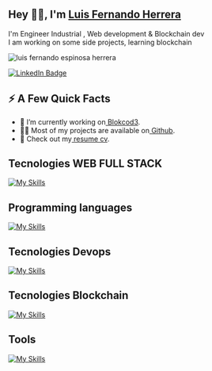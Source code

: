 <h2>Hey 👋🧐, I'm
    <a href="https://www.linkedin.com/in/luiferch/">Luis Fernando Herrera
</a>
</h2>


<p>I'm  Engineer Industrial , Web development & Blockchain dev 
    <br>I am working on some side projects, learning blockchain
 </p>
 <img src="https://github-readme-stats.vercel.app/api?username=Luif3rch&show_icons=true&count_private=true" alt="luis fernando espinosa herrera"/>

<p>
    <a href="https://www.linkedin.com/in/luiferch/">
        <img
            src="https://img.shields.io/badge/-@luiferch-0077B5?style=flat-square&amp;labelColor=0077B5&amp;logo=LinkedIn&amp;https://www.linkedin.com/in/luiferch/"
            alt="LinkedIn Badge"></a>
        </p>
                    <h2>⚡️ A Few Quick Facts</h2>
                    <ul>
                        <li>🔭 I’m currently working on<a href="[https://github.com/Spiderpig86/Cirrus](https://www.blokcod3.com/)"> Blokcod3</a>.</li>
                        <li>👨‍💻 Most of my projects are available on<a href=""> Github</a>.</li>
                        <li>📙 Check out my<a href=""> resume cv</a>.</li>
                    </ul>
<h2>Tecnologies WEB FULL STACK</h2>

[![My Skills](https://skillicons.dev/icons?i=wordpress,html,ts,css,bootstrap,sass,tailwind,react,vue,electron,firebase,mysql,firebase,mongodb,nodejs,express,nextjs,nestjs,php,laravel&perline=10)](#)

<h2>Programming languages</h2>

[![My Skills](https://skillicons.dev/icons?i=js,ts,go,python,java,&perline=10)](#)


<h2>Tecnologies Devops</h2>

[![My Skills](https://skillicons.dev/icons?i=bash,azure,docker,gitlab,github,git,webpack,kubernetes,linux,jenkins&perline=10)](#)

<h2>Tecnologies Blockchain</h2>

[![My Skills](https://skillicons.dev/icons?i=remix,rust,solidity,py,flutter&perline=10)](#)

<h2>Tools</h2>

[![My Skills](https://skillicons.dev/icons?i=idea,ps,figma,arduino,androidstudio,discord,md&perline=10)](#)
